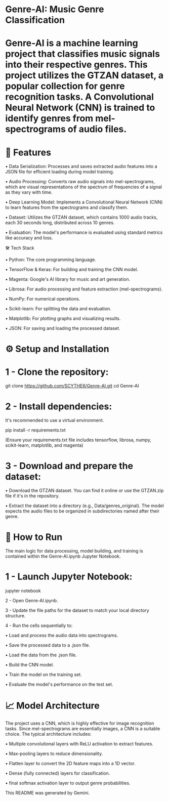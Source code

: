 # Genre-AI: Music Genre Classification
# Genre-AI is a machine learning project that classifies music signals into their respective genres. This project utilizes the GTZAN dataset, a popular collection for genre recognition tasks. A Convolutional Neural Network (CNN) is trained to identify genres from mel-spectrograms of audio files.

# 🎵 Features

• Data Serialization: Processes and saves extracted audio features into a JSON file for efficient loading during model training.

• Audio Processing: Converts raw audio signals into mel-spectrograms, which are visual representations of the spectrum of frequencies of a signal as they vary with time.

• Deep Learning Model: Implements a Convolutional Neural Network (CNN) to learn features from the spectrograms and classify them.

• Dataset: Utilizes the GTZAN dataset, which contains 1000 audio tracks, each 30 seconds long, distributed across 10 genres.

• Evaluation: The model's performance is evaluated using standard metrics like accuracy and loss.

🛠️ Tech Stack

• Python: The core programming language.

• TensorFlow & Keras: For building and training the CNN model.

• Magenta: Google's AI library for music and art generation.

• Librosa: For audio processing and feature extraction (mel-spectrograms).

• NumPy: For numerical operations.

• Scikit-learn: For splitting the data and evaluation.

• Matplotlib: For plotting graphs and visualizing results.

• JSON: For saving and loading the processed dataset.

# ⚙️ Setup and Installation

# 1 - Clone the repository:

git clone https://github.com/SCYTHE6/Genre-AI.git
cd Genre-AI

# 2 - Install dependencies:
It's recommended to use a virtual environment.

pip install -r requirements.txt

(Ensure your requirements.txt file includes tensorflow, librosa, numpy, scikit-learn, matplotlib, and magenta)

# 3 - Download and prepare the dataset:

• Download the GTZAN dataset. You can find it online or use the GTZAN.zip file if it's in the repository.

• Extract the dataset into a directory (e.g., Data/genres_original). The model expects the audio files to be organized in subdirectories named after their genre.

# 🚀 How to Run
The main logic for data processing, model building, and training is contained within the Genre-AI.ipynb Jupyter Notebook.

# 1 - Launch Jupyter Notebook:
jupyter notebook

2 - Open Genre-AI.ipynb.

3 - Update the file paths for the dataset to match your local directory structure.

4 - Run the cells sequentially to:

• Load and process the audio data into spectrograms.

• Save the processed data to a .json file.

• Load the data from the .json file.

• Build the CNN model.

• Train the model on the training set.

• Evaluate the model's performance on the test set.

# 📈 Model Architecture
The project uses a CNN, which is highly effective for image recognition tasks. Since mel-spectrograms are essentially images, a CNN is a suitable choice. The typical architecture includes:

• Multiple convolutional layers with ReLU activation to extract features.

• Max-pooling layers to reduce dimensionality.

• Flatten layer to convert the 2D feature maps into a 1D vector.

• Dense (fully connected) layers for classification.

•  final softmax activation layer to output genre probabilities.

This README was generated by Gemini.